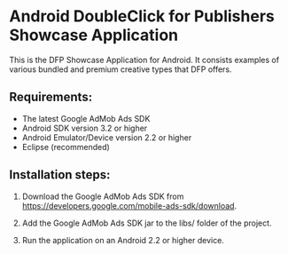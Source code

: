 Android DoubleClick for Publishers Showcase Application
========================================================

This is the DFP Showcase Application for Android.  It consists examples
of various bundled and premium creative types that DFP offers.

Requirements:
-------------
* The latest Google AdMob Ads SDK
* Android SDK version 3.2 or higher
* Android Emulator/Device version 2.2 or higher
* Eclipse (recommended)

Installation steps:
-------------------
1. Download the Google AdMob Ads SDK from
   https://developers.google.com/mobile-ads-sdk/download.

2. Add the Google AdMob Ads SDK jar to the libs/ folder of the project.

3. Run the application on an Android 2.2 or higher device.
